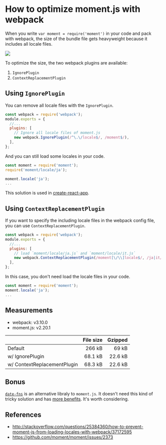 # How to optimize moment.js with webpack

When you write `var moment = require('moment')` in your code and pack with webpack, the size of the bundle file gets heavyweight because it includes all locale files.

![](https://raw.githubusercontent.com/jmblog/how-to-optimize-momentjs-with-webpack/master/source-map-explorer.png)

To optimize the size, the two webpack plugins are available:

1. `IgnorePlugin`
1. `ContextReplacementPlugin`

## Using `IgnorePlugin`

You can remove all locale files with the `IgnorePlugin`.

```js
const webpack = require('webpack');
module.exports = {
  //...
  plugins: [
    // Ignore all locale files of moment.js
    new webpack.IgnorePlugin(/^\.\/locale$/, /moment$/),
  ],
};
```

And you can still load some locales in your code.

```js
const moment = require('moment');
require('moment/locale/ja');

moment.locale('ja');
...
```

This solution is used in [create-react-app](https://github.com/facebookincubator/create-react-app/blob/a0030fcf2df5387577ced165198f1f0264022fbd/packages/react-scripts/config/webpack.config.prod.js#L350-L355).

## Using `ContextReplacementPlugin`

If you want to specify the including locale files in the webpack config file, you can use `ContextReplacementPlugin`.

```js
const webpack = require('webpack');
module.exports = {
  //...
  plugins: [
    // load `moment/locale/ja.js` and `moment/locale/it.js`
    new webpack.ContextReplacementPlugin(/moment[\/\\]locale$/, /ja|it/),
  ],
};
```

In this case, you don't need load the locale files in your code.

```js
const moment = require('moment');
moment.locale('ja');
...
```

## Measurements

* webpack: v3.10.0
* moment.js: v2.20.1

|                             | File size | Gzipped |
| :-------------------------- | --------: | ------: |
| Default                     |    266 kB |   69 kB |
| w/ IgnorePlugin             |   68.1 kB | 22.6 kB |
| w/ ContextReplacementPlugin |   68.3 kB | 22.6 kB |

## Bonus

[`date-fns`](https://github.com/date-fns/date-fns/) is an alternative libraly to `moment.js`. It doesn't need this kind of tricky solution and has [more benefits](https://github.com/date-fns/date-fns/issues/275#issuecomment-264934189). It's worth considering.

## References

* http://stackoverflow.com/questions/25384360/how-to-prevent-moment-js-from-loading-locales-with-webpack/37172595
* https://github.com/moment/moment/issues/2373
